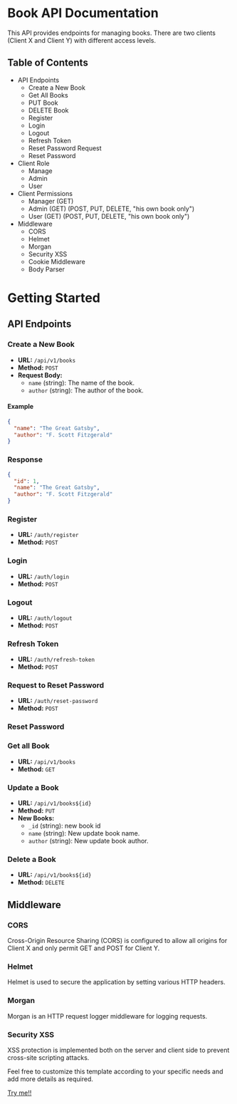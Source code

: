 
# Book API Documentation

This API provides endpoints for managing books. There are two clients (Client X and Client Y) with different access levels.

## Table of Contents

- API Endpoints
  - Create a New Book
  - Get All Books
  - PUT Book
  - DELETE Book
  - Register
  - Login
  - Logout
  - Refresh Token
  - Reset Password Request
  - Reset Password
- Client Role
  - Manage
  - Admin
  - User
- Client Permissions
    - Manager (GET)
    - Admin (GET) (POST, PUT, DELETE, "his own book only")
    - User (GET) (POST, PUT, DELETE, "his own book only")
- Middleware
  - CORS
  - Helmet
  - Morgan
  - Security XSS
  - Cookie Middleware
  - Body Parser

# Getting Started
## API Endpoints

### Create a New Book

- **URL:** `/api/v1/books`
- **Method:** `POST`
- **Request Body:**
  - `name` (string): The name of the book.
  - `author` (string): The author of the book.

#### Example

```json
{
  "name": "The Great Gatsby",
  "author": "F. Scott Fitzgerald"
}
```

### Response
```json
{
  "id": 1,
  "name": "The Great Gatsby",
  "author": "F. Scott Fitzgerald"
}
```

### Register

- **URL:** `/auth/register`
- **Method:** `POST`
### Login

- **URL:** `/auth/login`
- **Method:** `POST`
### Logout

- **URL:** `/auth/logout`
- **Method:** `POST`
### Refresh Token

- **URL:** `/auth/refresh-token`
- **Method:** `POST`
### Request to Reset Password

- **URL:** `/auth/reset-password`
- **Method:** `POST`

### Reset Password
### Get all Book

- **URL:** `/api/v1/books`
- **Method:** `GET`

### Update a Book

- **URL:** `/api/v1/books${id}`
- **Method:** `PUT`
- **New Books:**
    - `_id` (string): new book id
  - `name` (string): New update book name.
  - `author` (string): New update book author.

### Delete a Book

- **URL:** `/api/v1/books${id}`
- **Method:** `DELETE`

## Middleware
### CORS

Cross-Origin Resource Sharing (CORS) is configured to allow all origins for Client X and only permit GET and POST for Client Y.

### Helmet

Helmet is used to secure the application by setting various HTTP headers.

### Morgan

Morgan is an HTTP request logger middleware for logging requests.

### Security XSS

XSS protection is implemented both on the server and client side to prevent cross-site scripting attacks.

Feel free to customize this template according to your specific needs and add more details as required.


[Try me!!](https://lovely-ant-pea-coat.cyclic.app/)



